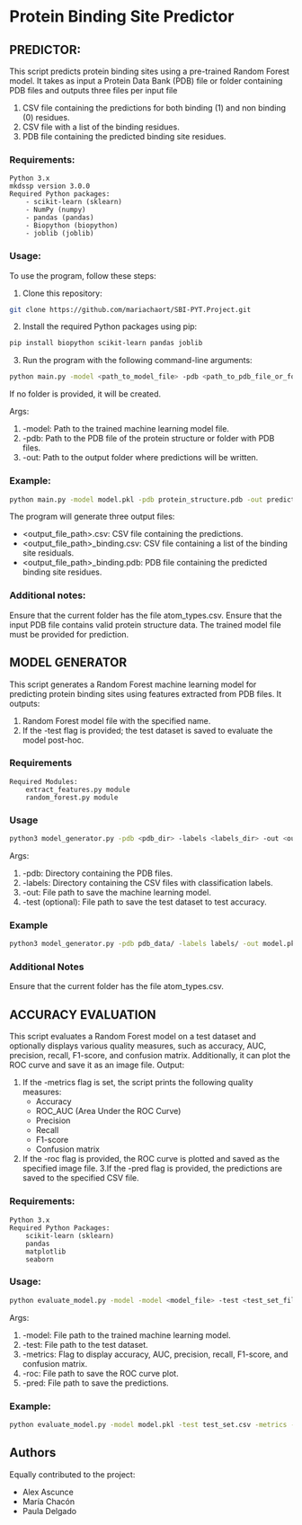 # Protein Binding Site Predictor 

## PREDICTOR:
This script predicts protein binding sites using a pre-trained Random Forest model. It takes as input a Protein Data Bank (PDB) file or folder containing PDB files and outputs three files per input file
1. CSV file containing the predictions for both binding (1) and non binding (0) residues.
2. CSV file with a list of the binding residues.
3. PDB file containing the predicted binding site residues.

### Requirements:

    Python 3.x
    mkdssp version 3.0.0
    Required Python packages:
        - scikit-learn (sklearn)
    	- NumPy (numpy)
    	- pandas (pandas)
        - Biopython (biopython)
        - joblib (joblib)

### Usage:

To use the program, follow these steps:
1) Clone this repository:
```bash
git clone https://github.com/mariachaort/SBI-PYT.Project.git
```
2) Install the required Python packages using pip:
```bash
pip install biopython scikit-learn pandas joblib
```
3) Run the program with the following command-line arguments:
```bash
python main.py -model <path_to_model_file> -pdb <path_to_pdb_file_or_folder> -out <output_folder_path>
```

If no folder is provided, it will be created.

Args:
1. -model: Path to the trained machine learning model file.
2. -pdb: Path to the PDB file of the protein structure or folder with PDB files.
3. -out: Path to the output folder where predictions will be written.

### Example:
```bash
python main.py -model model.pkl -pdb protein_structure.pdb -out predictions/
```

The program will generate three output files:
- <output_file_path>.csv: CSV file containing the predictions.
- <output_file_path>_binding.csv: CSV file containing a list of the binding site residuals.
- <output_file_path>_binding.pdb: PDB file containing the predicted binding site residues.

### Additional notes:
Ensure that the current folder has the file atom_types.csv.
Ensure that the input PDB file contains valid protein structure data.
The trained model file must be provided for prediction.
    
## MODEL GENERATOR
This script generates a Random Forest machine learning model for predicting protein binding sites using features extracted from PDB files. It outputs:
1.  Random Forest model file with the specified name.
2.  If the -test flag is provided; the test dataset is saved to evaluate the model post-hoc.
   
### Requirements
    Required Modules:
        extract_features.py module
        random_forest.py module

### Usage
```bash
python3 model_generator.py -pdb <pdb_dir> -labels <labels_dir> -out <output_file> -test <test_file>
```
Args:
1. -pdb: Directory containing the PDB files.
2. -labels: Directory containing the CSV files with classification labels.
3. -out: File path to save the machine learning model.
4. -test (optional): File path to save the test dataset to test accuracy.

### Example
```bash
python3 model_generator.py -pdb pdb_data/ -labels labels/ -out model.pkl -test test_data.csv
```
### Additional Notes
Ensure that the current folder has the file atom_types.csv.

## ACCURACY EVALUATION
This script evaluates a Random Forest model on a test dataset and optionally displays various quality measures, such as accuracy, AUC, precision, recall, F1-score, and confusion matrix. Additionally, it can plot the ROC curve and save it as an image file. Output:
1. If the -metrics flag is set, the script prints the following quality measures:
	- Accuracy
	- ROC_AUC (Area Under the ROC Curve)
	- Precision
	- Recall
	- F1-score
	- Confusion matrix
2. If the -roc flag is provided, the ROC curve is plotted and saved as the specified image file.
3.If the -pred flag is provided, the predictions are saved to the specified CSV file.

### Requirements:
    Python 3.x
    Required Python Packages:
    	scikit-learn (sklearn)
    	pandas 
    	matplotlib 
    	seaborn 

### Usage:
```bash
python evaluate_model.py -model -model <model_file> -test <test_set_file> -metrics -roc <roc_output_file> -pred <predictions_file>
```
Args:
1. -model: File path to the trained machine learning model.
2. -test: File path to the test dataset.
3. -metrics: Flag to display accuracy, AUC, precision, recall, F1-score, and confusion matrix.
4. -roc: File path to save the ROC curve plot.
5. -pred: File path to save the predictions.

### Example:
```bash
python evaluate_model.py -model model.pkl -test test_set.csv -metrics -roc roc_curve.png -pred predictions.csv
```

## Authors

Equally contributed to the project:
- Alex Ascunce
- María Chacón
- Paula Delgado

